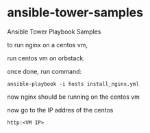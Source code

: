 # ansible-tower-samples
Ansible Tower Playbook Samples


to run nginx on a centos vm,

run centos vm on orbstack.

once done, run command:

`ansible-playbook -i hosts install_nginx.yml`

now nginx should be running on the centos vm

now go to the IP addres of the centos

`http:<VM IP>`
